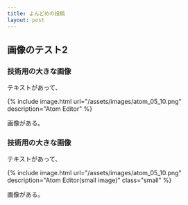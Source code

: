 ```yaml
---
title: よんどめの投稿
layout: post
---
```


## 画像のテスト2

### 技術用の大きな画像

テキストがあって、

{% include image.html url="/assets/images/atom_05_10.png" description="Atom Editor" %}

画像がある。


### 技術用の大きな画像

テキストがあって、

{% include image.html url="/assets/images/atom_05_10.png" description="Atom Editor(small image)" class="small" %}

画像がある。
